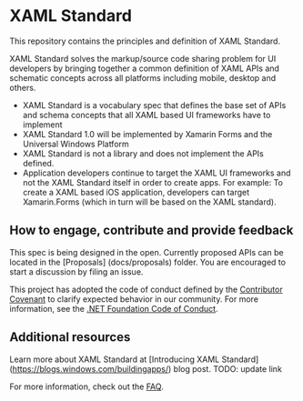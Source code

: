 # XAML Standard

This repository contains the principles and definition of XAML Standard.

XAML Standard solves the markup/source code sharing problem for UI developers by bringing together a common definition of XAML APIs and schematic concepts across all platforms including mobile, desktop and others.
- XAML Standard is a vocabulary spec that defines the base set of APIs and schema concepts that all XAML based UI frameworks have to implement
- XAML Standard 1.0 will be implemented by Xamarin Forms and the Universal Windows Platform
- XAML Standard is not a library and does not implement the APIs defined. 
- Application developers continue to target the XAML UI frameworks and not the XAML Standard itself in order to create apps. For example: To create a XAML based iOS application, developers can target Xamarin.Forms (which in turn will be based on the XAML standard). 

## How to engage, contribute and provide feedback

This spec is being designed in the open. Currently proposed APIs can be located in the [Proposals] (docs/proposals) folder.
You are encouraged to start a discussion by filing an issue. 

This project has adopted the code of conduct defined by the [Contributor Covenant](http://contributor-covenant.org/) to clarify expected behavior in our community. For more information, see the [.NET Foundation Code of Conduct](http://www.dotnetfoundation.org/code-of-conduct).

## Additional resources

Learn more about XAML Standard at [Introducing XAML Standard] (https://blogs.windows.com/buildingapps/) blog post. 
TODO: update link

For more information, check out the [FAQ](docs/faq.md).

